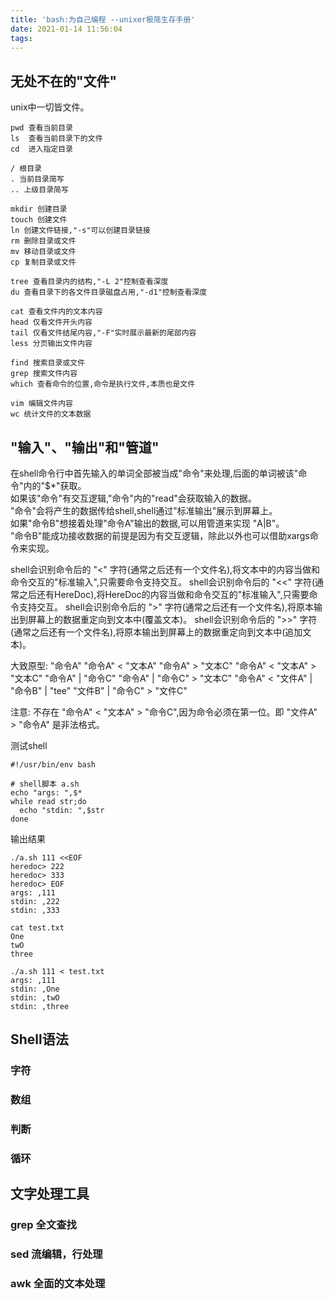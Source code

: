 ```yaml
---
title: 'bash:为自己编程 --unixer极简生存手册'
date: 2021-01-14 11:56:04
tags:
---
```

## 无处不在的"文件"
unix中一切皆文件。
```shell
pwd 查看当前目录
ls  查看当前目录下的文件
cd  进入指定目录

/ 根目录
. 当前目录简写
.. 上级目录简写

mkdir 创建目录
touch 创建文件
ln 创建文件链接,"-s"可以创建目录链接
rm 删除目录或文件 
mv 移动目录或文件
cp 复制目录或文件

tree 查看目录内的结构,"-L 2"控制查看深度
du 查看目录下的各文件目录磁盘占用,"-d1"控制查看深度

cat 查看文件内的文本内容
head 仅看文件开头内容
tail 仅看文件结尾内容,"-F"实时展示最新的尾部内容
less 分页输出文件内容

find 搜索目录或文件
grep 搜索文件内容
which 查看命令的位置,命令是执行文件,本质也是文件

vim 编辑文件内容
wc 统计文件的文本数据
```

## "输入"、"输出"和"管道"
在shell命令行中首先输入的单词全部被当成"命令"来处理,后面的单词被该"命令"内的"$*"获取。  
如果该"命令"有交互逻辑,"命令"内的"read"会获取输入的数据。  
"命令"会将产生的数据传给shell,shell通过"标准输出"展示到屏幕上。  
如果"命令B"想接着处理"命令A"输出的数据,可以用管道来实现 "A|B"。  
"命令B"能成功接收数据的前提是因为有交互逻辑，除此以外也可以借助xargs命令来实现。  

shell会识别命令后的 "<"  字符(通常之后还有一个文件名),将文本中的内容当做和命令交互的"标准输入",只需要命令支持交互。
shell会识别命令后的 "<<" 字符(通常之后还有HereDoc),将HereDoc的内容当做和命令交互的"标准输入",只需要命令支持交互。
shell会识别命令后的 ">"  字符(通常之后还有一个文件名),将原本输出到屏幕上的数据重定向到文本中(覆盖文本)。
shell会识别命令后的 ">>" 字符(通常之后还有一个文件名),将原本输出到屏幕上的数据重定向到文本中(追加文本)。

大致原型:
"命令A"
"命令A" < "文本A"
"命令A" > "文本C"
"命令A" < "文本A" > "文本C"
"命令A" | "命令C"
"命令A" | "命令C" > "文本C"
"命令A" < "文件A" | "命令B" | "tee" "文件B" | "命令C" > "文件C"

注意: 不存在 "命令A" < "文本A" > "命令C",因为命令必须在第一位。即 "文件A" > "命令A" 是非法格式。

测试shell
```shell
#!/usr/bin/env bash

# shell脚本 a.sh
echo "args: ",$*
while read str;do
  echo "stdin: ",$str
done

```
输出结果
```
./a.sh 111 <<EOF
heredoc> 222
heredoc> 333
heredoc> EOF
args: ,111
stdin: ,222
stdin: ,333

cat test.txt
One
twO
three

./a.sh 111 < test.txt
args: ,111
stdin: ,One
stdin: ,twO
stdin: ,three
```

## Shell语法
### 字符

### 数组
### 判断
### 循环

## 文字处理工具
### grep 全文查找   
### sed 流编辑，行处理  
### awk 全面的文本处理  
